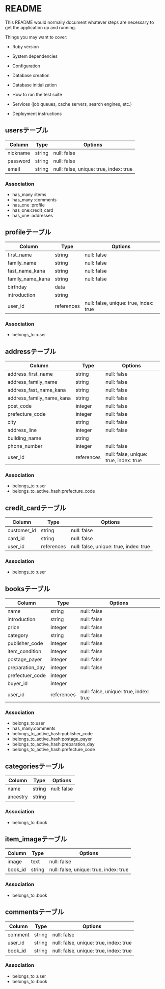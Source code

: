 # README

This README would normally document whatever steps are necessary to get the
application up and running.

Things you may want to cover:

* Ruby version

* System dependencies

* Configuration

* Database creation

* Database initialization

* How to run the test suite

* Services (job queues, cache servers, search engines, etc.)

* Deployment instructions


## usersテーブル
|Column|Type|Options|
|------|----|-------|
|nickname|string|null: false|
|password|string|null: false|
|email|string|null: false, unique: true, index: true|
### Association
- has_many :items
- has_many :comments
- has_one :profile
- has_one:credit_card
- has_one :addresses


## profileテーブル
|Column|Type|Options|
|------|----|-------|
|first_name|string|null: false|
|family_name|string|null: false|
|fast_name_kana|string|null: false|
|family_name_kana|string|null: false|
|birthday|data||
|introduction|string||
|user_id|references|null: false, unique: true, index: true|
### Association
- belongs_to :user


## addressテーブル
|Column|Type|Options|
|------|----|-------|
|address_first_name|string|null: false|
|address_family_name|string|null: false|
|address_fast_name_kana|string|null: false|
|address_family_name_kana|string|null: false|
|post_code|integer|null: false|
|prefecture_code|integer|null: false|
|city|string|null: false|
|address_line|integer|null: false|
|building_name|string||
|phone_number|integer|null: false|
|user_id|references|null: false, unique: true, index: true|
### Association
- belongs_to :user
- belongs_to_active_hash:prefecture_code


## credit_cardテーブル
|Column|Type|Options|
|------|----|-------|
|customer_id|string|null: false|
|card_id|string|null: false|
|user_id|references|null: false, unique: true, index: true|
### Association
- belongs_to :user


## booksテーブル
|Column|Type|Options|
|------|----|-------|
|name|string|null: false|
|introduction|string|null: false|
|price|integer|null: false|
|category|string|null: false|
|publisher_code|integer|null: false|
|item_condition|integer|null: false|
|postage_payer|integer|null: false|
|preparation_day|integer|null: false|
|prefectuer_code|integer||
|buyer_id|integer||
|user_id|references|null: false, unique: true, index: true|
### Association
- belongs_to:user
- has_many:comments
- belongs_to_active_hash:publisher_code
- belongs_to_active_hash:postage_payer
- belongs_to_active_hash:preparation_day
- belongs_to_active_hash:prefecture_code


## categoriesテーブル
|Column|Type|Options|
|------|----|-------|
|name|string|null: false|
|ancestry|string||
### Association
- belongs_to :book


## item_imageテーブル
|Column|Type|Options|
|------|----|-------|
|image|text|null: false|
|book_id|string|null: false, unique: true, index: true|
### Association
- belongs_to :book


## commentsテーブル
|Column|Type|Options|
|------|----|-------|
|comment|string|null: false|
|user_id|string|null: false, unique: true, index: true|
|book_id|string|null: false, unique: true, index: true|
### Association
- belongs_to :user
- belongs_to :book